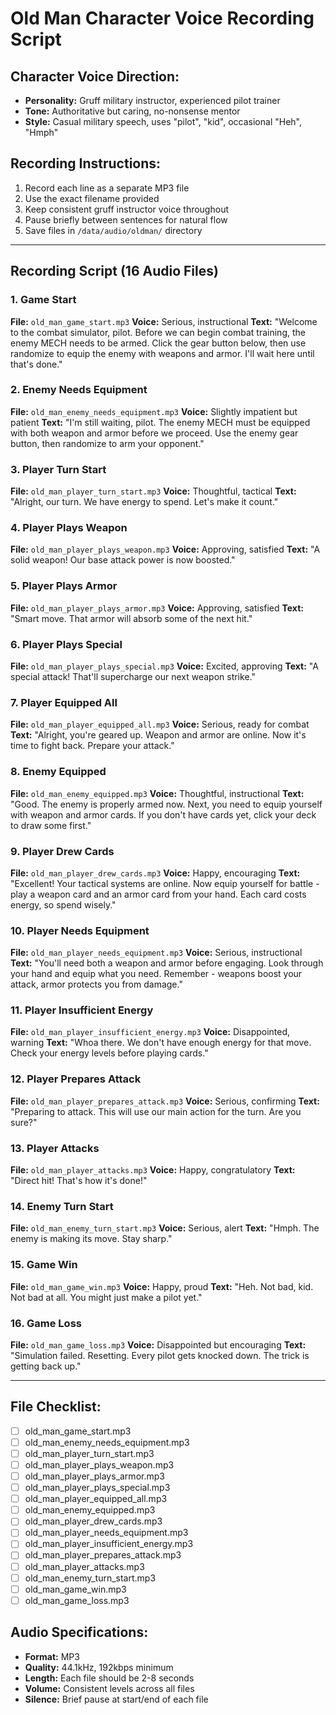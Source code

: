 # Old Man Character Voice Recording Script

## Character Voice Direction:
- **Personality:** Gruff military instructor, experienced pilot trainer
- **Tone:** Authoritative but caring, no-nonsense mentor
- **Style:** Casual military speech, uses "pilot", "kid", occasional "Heh", "Hmph"

## Recording Instructions:
1. Record each line as a separate MP3 file
2. Use the exact filename provided
3. Keep consistent gruff instructor voice throughout
4. Pause briefly between sentences for natural flow
5. Save files in `/data/audio/oldman/` directory

---

## Recording Script (16 Audio Files)

### 1. Game Start
**File:** `old_man_game_start.mp3`
**Voice:** Serious, instructional
**Text:** "Welcome to the combat simulator, pilot. Before we can begin combat training, the enemy MECH needs to be armed. Click the gear button below, then use randomize to equip the enemy with weapons and armor. I'll wait here until that's done."

### 2. Enemy Needs Equipment
**File:** `old_man_enemy_needs_equipment.mp3`
**Voice:** Slightly impatient but patient
**Text:** "I'm still waiting, pilot. The enemy MECH must be equipped with both weapon and armor before we proceed. Use the enemy gear button, then randomize to arm your opponent."

### 3. Player Turn Start
**File:** `old_man_player_turn_start.mp3`
**Voice:** Thoughtful, tactical
**Text:** "Alright, our turn. We have energy to spend. Let's make it count."

### 4. Player Plays Weapon
**File:** `old_man_player_plays_weapon.mp3`
**Voice:** Approving, satisfied
**Text:** "A solid weapon! Our base attack power is now boosted."

### 5. Player Plays Armor
**File:** `old_man_player_plays_armor.mp3`
**Voice:** Approving, satisfied
**Text:** "Smart move. That armor will absorb some of the next hit."

### 6. Player Plays Special
**File:** `old_man_player_plays_special.mp3`
**Voice:** Excited, approving
**Text:** "A special attack! That'll supercharge our next weapon strike."

### 7. Player Equipped All
**File:** `old_man_player_equipped_all.mp3`
**Voice:** Serious, ready for combat
**Text:** "Alright, you're geared up. Weapon and armor are online. Now it's time to fight back. Prepare your attack."

### 8. Enemy Equipped
**File:** `old_man_enemy_equipped.mp3`
**Voice:** Thoughtful, instructional
**Text:** "Good. The enemy is properly armed now. Next, you need to equip yourself with weapon and armor cards. If you don't have cards yet, click your deck to draw some first."

### 9. Player Drew Cards
**File:** `old_man_player_drew_cards.mp3`
**Voice:** Happy, encouraging
**Text:** "Excellent! Your tactical systems are online. Now equip yourself for battle - play a weapon card and an armor card from your hand. Each card costs energy, so spend wisely."

### 10. Player Needs Equipment
**File:** `old_man_player_needs_equipment.mp3`
**Voice:** Serious, instructional
**Text:** "You'll need both a weapon and armor before engaging. Look through your hand and equip what you need. Remember - weapons boost your attack, armor protects you from damage."

### 11. Player Insufficient Energy
**File:** `old_man_player_insufficient_energy.mp3`
**Voice:** Disappointed, warning
**Text:** "Whoa there. We don't have enough energy for that move. Check your energy levels before playing cards."

### 12. Player Prepares Attack
**File:** `old_man_player_prepares_attack.mp3`
**Voice:** Serious, confirming
**Text:** "Preparing to attack. This will use our main action for the turn. Are you sure?"

### 13. Player Attacks
**File:** `old_man_player_attacks.mp3`
**Voice:** Happy, congratulatory
**Text:** "Direct hit! That's how it's done!"

### 14. Enemy Turn Start
**File:** `old_man_enemy_turn_start.mp3`
**Voice:** Serious, alert
**Text:** "Hmph. The enemy is making its move. Stay sharp."

### 15. Game Win
**File:** `old_man_game_win.mp3`
**Voice:** Happy, proud
**Text:** "Heh. Not bad, kid. Not bad at all. You might just make a pilot yet."

### 16. Game Loss
**File:** `old_man_game_loss.mp3`
**Voice:** Disappointed but encouraging
**Text:** "Simulation failed. Resetting. Every pilot gets knocked down. The trick is getting back up."

---

## File Checklist:
- [ ] old_man_game_start.mp3
- [ ] old_man_enemy_needs_equipment.mp3
- [ ] old_man_player_turn_start.mp3
- [ ] old_man_player_plays_weapon.mp3
- [ ] old_man_player_plays_armor.mp3
- [ ] old_man_player_plays_special.mp3
- [ ] old_man_player_equipped_all.mp3
- [ ] old_man_enemy_equipped.mp3
- [ ] old_man_player_drew_cards.mp3
- [ ] old_man_player_needs_equipment.mp3
- [ ] old_man_player_insufficient_energy.mp3
- [ ] old_man_player_prepares_attack.mp3
- [ ] old_man_player_attacks.mp3
- [ ] old_man_enemy_turn_start.mp3
- [ ] old_man_game_win.mp3
- [ ] old_man_game_loss.mp3

## Audio Specifications:
- **Format:** MP3
- **Quality:** 44.1kHz, 192kbps minimum
- **Length:** Each file should be 2-8 seconds
- **Volume:** Consistent levels across all files
- **Silence:** Brief pause at start/end of each file